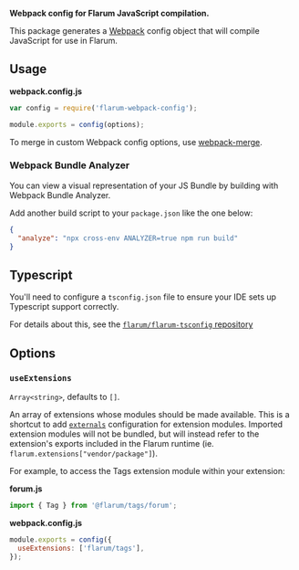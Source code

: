 **Webpack config for Flarum JavaScript compilation.**

This package generates a [Webpack](https://webpack.js.org) config object that will compile JavaScript for use in Flarum.

## Usage

**webpack.config.js**

```js
var config = require('flarum-webpack-config');

module.exports = config(options);
```

To merge in custom Webpack config options, use [webpack-merge](https://www.npmjs.com/package/webpack-merge).

### Webpack Bundle Analyzer

You can view a visual representation of your JS Bundle by building with Webpack Bundle Analyzer.

Add another build script to your `package.json` like the one below:

```json
{
  "analyze": "npx cross-env ANALYZER=true npm run build"
}
```

## Typescript

You'll need to configure a `tsconfig.json` file to ensure your IDE sets up Typescript support correctly.

For details about this, see the [`flarum/flarum-tsconfig` repository](https://github.com/flarum/flarum-tsconfig)

## Options

### `useExtensions`

`Array<string>`, defaults to `[]`.

An array of extensions whose modules should be made available. This is a shortcut to add [`externals`](https://webpack.js.org/configuration/externals/) configuration for extension modules. Imported extension modules will not be bundled, but will instead refer to the extension's exports included in the Flarum runtime (ie. `flarum.extensions["vendor/package"]`).

For example, to access the Tags extension module within your extension:

**forum.js**

```js
import { Tag } from '@flarum/tags/forum';
```

**webpack.config.js**

```js
module.exports = config({
  useExtensions: ['flarum/tags'],
});
```
